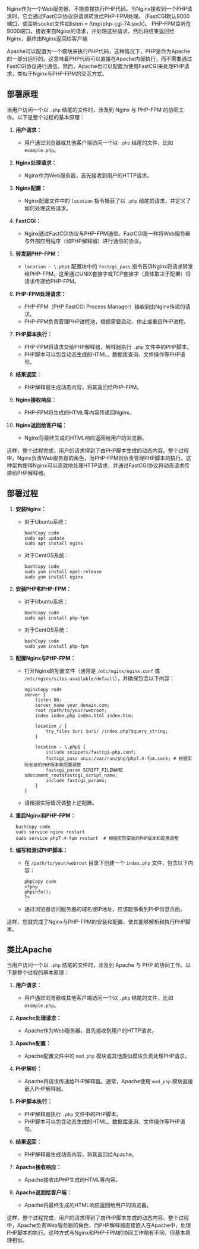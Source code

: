 Nginx作为一个Web服务器，不能直接执行PHP代码。当Nginx接收到一个PHP请求时，它会通过FastCGI协议将请求转发给PHP-FPM处理。
(FastCGI默认9000端口，或监听socket文件如listen = /tmp/php-cgi-74.sock)。
PHP-FPM监听在9000端口，接收来自Nginx的请求，并处理这些请求，然后将结果返回给Nginx，最终由Nginx返回给客户端

Apache可以配置为一个模块来执行PHP代码，这种情况下，PHP是作为Apache的一部分运行的。这意味着PHP代码可以直接在Apache内部执行，而不需要通过FastCGI协议进行通信。然而，Apache也可以配置为使用FastCGI来处理PHP请求，类似于Nginx与PHP-FPM的交互方式。



## **部署原理**
当用户访问一个以 `.php` 结尾的文件时，涉及到 Nginx 与 PHP-FPM 的协同工作。以下是整个过程的基本原理：

1. **用户请求：**

   * 用户通过浏览器或其他客户端访问一个以 `.php` 结尾的文件，比如 `example.php`。

2. **Nginx处理请求：**

   * Nginx作为Web服务器，首先接收到用户的HTTP请求。

3. **Nginx配置：**

   * Nginx配置文件中的 `location` 指令捕获了以 `.php` 结尾的请求，并定义了如何处理这些请求。

4. **FastCGI：**

   * Nginx通过FastCGI协议与PHP-FPM通信。FastCGI是一种将Web服务器与外部应用程序（如PHP解释器）进行通信的协议。

5. **转发到PHP-FPM：**

   * `location ~ \.php$` 配置块中的 `fastcgi_pass` 指令告诉Nginx将请求转发给PHP-FPM。这里通过UNIX套接字或TCP套接字（具体取决于配置）将请求传递给PHP-FPM。

6. **PHP-FPM处理请求：**

   * PHP-FPM（PHP FastCGI Process Manager）接收到由Nginx传递的请求。
   * PHP-FPM负责管理PHP进程池，根据需要启动、停止或重启PHP进程。

7. **PHP脚本执行：**

   * PHP-FPM将请求交给PHP解释器，解释器执行 `.php` 文件中的PHP脚本。
   * PHP脚本可以包含动态生成的HTML、数据库查询、文件操作等PHP语句。

8. **结果返回：**

   * PHP解释器生成动态内容，将其返回给PHP-FPM。

9. **Nginx接收响应：**

   * PHP-FPM将生成的HTML等内容传递回Nginx。

10. **Nginx返回给客户端：**

    * Nginx将最终生成的HTML响应返回给用户的浏览器。

这样，整个过程完成，用户的请求得到了由PHP脚本生成的动态内容。整个过程中，Nginx负责Web服务器的角色，而PHP-FPM则负责管理PHP脚本的执行。这种架构使得Nginx可以高效地处理HTTP请求，并通过FastCGI协议将动态请求传递给PHP解释器。

## **部署过程**

1. **安装Nginx：**

   * 对于Ubuntu系统：

     ```
     bashCopy code
     sudo apt update
     sudo apt install nginx
     ```

   * 对于CentOS系统：

     ```
     bashCopy code
     sudo yum install epel-release
     sudo yum install nginx
     ```

2. **安装PHP和PHP-FPM：**

   * 对于Ubuntu系统：

     ```
     bashCopy code
     sudo apt install php-fpm
     ```

   * 对于CentOS系统：

     ```
     bashCopy code
     sudo yum install php-fpm
     ```

3. **配置Nginx与PHP-FPM：**

   * 打开Nginx的配置文件（通常是 `/etc/nginx/nginx.conf` 或 `/etc/nginx/sites-available/default`），并确保包含以下内容：

     ```
     nginxCopy code
     server {
         listen 80;
         server_name your_domain.com;
         root /path/to/your/webroot;
         index index.php index.html index.htm;

         location / {
             try_files $uri $uri/ /index.php?$query_string;
         }

         location ~ \.php$ {
             include snippets/fastcgi-php.conf;
             fastcgi_pass unix:/var/run/php/php7.4-fpm.sock; # 根据实际安装的PHP版本和配置调整
             fastcgi_param SCRIPT_FILENAME $document_root$fastcgi_script_name;
             include fastcgi_params;
         }
     }
     ```

   * 请根据实际情况调整上述配置。

4. **重启Nginx和PHP-FPM：**

   ```
   bashCopy code
   sudo service nginx restart
   sudo service php7.4-fpm restart  # 根据实际安装的PHP版本和配置调整
   ```

5. **编写和测试PHP脚本：**

   * 在 `/path/to/your/webroot` 目录下创建一个 `index.php` 文件，包含以下内容：

     ```
     phpCopy code
     <?php
     phpinfo();
     ?>
     ```

   * 通过浏览器访问服务器的域名或IP地址，应该能够看到PHP信息页面。

这样，您就完成了Nginx与PHP-FPM的安装和配置，使其能够解析和执行PHP脚本。

## **类比Apache**


当用户访问一个以 `.php` 结尾的文件时，涉及到 Apache 与 PHP 的协同工作。以下是整个过程的基本原理：

1. **用户请求：**

   * 用户通过浏览器或其他客户端访问一个以 `.php` 结尾的文件，比如 `example.php`。

2. **Apache处理请求：**

   * Apache作为Web服务器，首先接收到用户的HTTP请求。

3. **Apache配置：**

   * Apache配置文件中的 `mod_php` 模块或其他类似模块负责处理PHP请求。

4. **PHP解析：**

   * Apache将请求传递给PHP解释器。通常，Apache使用 `mod_php` 模块直接嵌入PHP解释器。

5. **PHP脚本执行：**

   * PHP解释器执行 `.php` 文件中的PHP脚本。
   * PHP脚本可以包含动态生成的HTML、数据库查询、文件操作等PHP语句。

6. **结果返回：**

   * PHP解释器生成动态内容，将其返回给Apache。

7. **Apache接收响应：**

   * Apache接收由PHP生成的HTML等内容。

8. **Apache返回给客户端：**

   * Apache将最终生成的HTML响应返回给用户的浏览器。

这样，整个过程完成，用户的请求得到了由PHP脚本生成的动态内容。整个过程中，Apache负责Web服务器的角色，而PHP解释器直接嵌入在Apache中，处理PHP脚本的执行。这种方式与Nginx和PHP-FPM的协同工作稍有不同，但基本原理相似。

